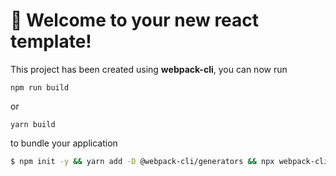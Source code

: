 # 🚀 Welcome to your new react template!


This project has been created using **webpack-cli**, you can now run

```
npm run build
```

or

```
yarn build
```

to bundle your application

```bash
$ npm init -y && yarn add -D @webpack-cli/generators && npx webpack-cli init && yarn add react react-dom
```
